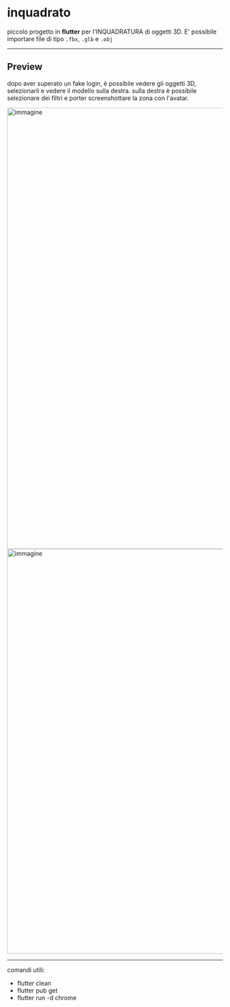 # inquadrato

piccolo progetto in **flutter** per l'INQUADRATURA di oggetti 3D. E' possibile importare file di tipo `.fbx`, `.glb` e `.obj`

---

## Preview

dopo aver superato un fake login, è possibile vedere gli oggetti 3D, selezionarli e vedere il modello sulla destra.
sulla destra è possibile selezionare dei filtri e porter screenshottare la zona con l'avatar.

<img width="1919" height="1030" alt="immagine" src="https://github.com/user-attachments/assets/a619021d-8720-495c-aae3-7fefe5a3b31a" />
<img width="1919" height="945" alt="immagine" src="https://github.com/user-attachments/assets/d1e7a210-5c8a-48e0-8362-d6b0fc94cd69" />

---

comandi utili:

- flutter clean
- flutter pub get
- flutter run -d chrome
